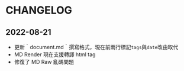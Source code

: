 # CHANGELOG
## 2022-08-21
- 更新｀document.md｀撰寫格式，現在前兩行標記`tags`與`date`改由<document-info>取代
- MD Render 現在支援轉譯 html tag
- 修復了 MD Raw 亂碼問題
